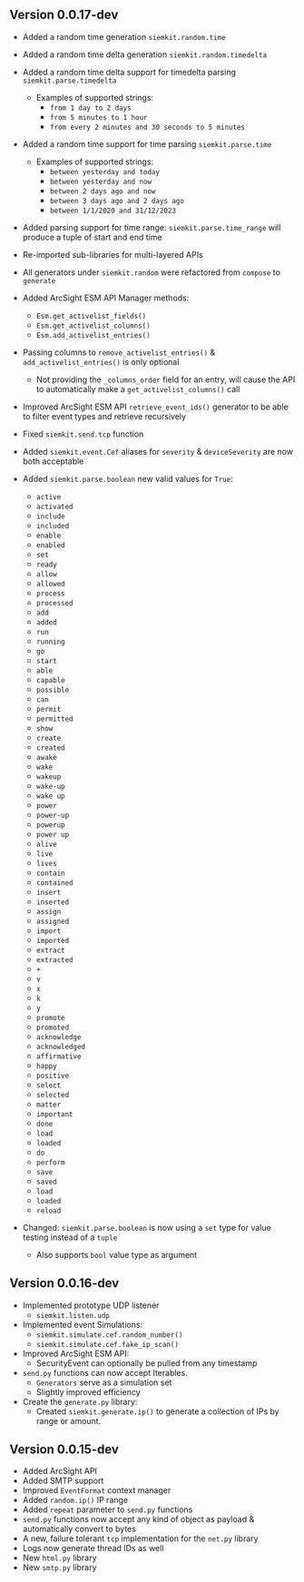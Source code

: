 ## Version 0.0.17-dev
* Added a random time generation `siemkit.random.time`
* Added a random time delta generation `siemkit.random.timedelta`
* Added a random time delta support for timedelta parsing `siemkit.parse.timedelta`
    - Examples of supported strings:
        - `from 1 day to 2 days`
        - `from 5 minutes to 1 hour`
        - `from every 2 minutes and 30 seconds to 5 minutes` 
* Added a random time support for time parsing `siemkit.parse.time`
    - Examples of supported strings:
        - `between yesterday and today`
        - `between yesterday and now`
        - `between 2 days ago and now`
        - `between 3 days ago and 2 days ago`
        - `between 1/1/2020 and 31/12/2023`
* Added parsing support for time range: `siemkit.parse.time_range` will produce a tuple of start and end time
* Re-imported sub-libraries for multi-layered APIs
* All generators under `siemkit.random` were refactored from `compose` to `generate`
* Added ArcSight ESM API Manager methods:
    - `Esm.get_activelist_fields()`
    - `Esm.get_activelist_columns()`
    - `Esm.add_activelist_entries()`
* Passing columns to `remove_activelist_entries()` & `add_activelist_entries()` is only optional
    - Not providing the `_columns_order` field for an entry, will cause the API to automatically make a `get_activelist_columns()` call
* Improved ArcSight ESM API `retrieve_event_ids()` generator to be able to filter event types and retrieve recursively
* Fixed `siemkit.send.tcp` function
* Added `siemkit.event.Cef` aliases for `severity` & `deviceSeverity` are now both acceptable
* Added `siemkit.parse.boolean` new valid values for `True`:
    - `active`
    - `activated`
    - `include`
    - `included`
    - `enable`
    - `enabled`
    - `set`
    - `ready`
    - `allow`
    - `allowed`
    - `process`
    - `processed`
    - `add`
    - `added`
    - `run`
    - `running`
    - `go`
    - `start`
    - `able`
    - `capable`
    - `possible`
    - `can`
    - `permit`
    - `permitted`
    - `show`
    - `create`
    - `created`
    - `awake`
    - `wake`
    - `wakeup`
    - `wake-up`
    - `wake up`
    - `power`
    - `power-up`
    - `powerup`
    - `power up`
    - `alive`
    - `live`
    - `lives`
    - `contain`
    - `contained`
    - `insert`
    - `inserted`
    - `assign`
    - `assigned`
    - `import`
    - `imported`
    - `extract`
    - `extracted`
    - `+`
    - `v`
    - `x`
    - `k`
    - `y`
    - `promote`
    - `promoted`
    - `acknowledge`
    - `acknowledged`
    - `affirmative`
    - `happy`
    - `positive`
    - `select`
    - `selected`
    - `matter`
    - `important`
    - `done`
    - `load`
    - `loaded`
    - `do`
    - `perform`
    - `save`
    - `saved`
    - `load`
    - `loaded`
    - `reload`

* Changed: `siemkit.parse.boolean` is now using a `set` type for value testing instead of a `tuple`
    - Also supports `bool` value type as argument

## Version 0.0.16-dev
* Implemented prototype UDP listener
    - `siemkit.listen.udp`
* Implemented event Simulations:
    - `siemkit.simulate.cef.random_number()`
    - `siemkit.simulate.cef.fake_ip_scan()`
* Improved ArcSight ESM API:
    - SecurityEvent can optionally be pulled from any timestamp
* `send.py` functions can now accept Iterables.
    - `Generators` serve as a simulation set
    - Slightly improved efficiency
* Create the `generate.py` library:
    - Created `siemkit.generate.ip()` to generate a collection of IPs by range or amount.

## Version 0.0.15-dev
* Added ArcSight API
* Added SMTP support
* Improved `EventFormat` context manager
* Added `random.ip()` IP range
* Added `repeat` parameter to `send.py` functions
* `send.py` functions now accept any kind of object as payload & automatically convert to bytes
* A new, failure tolerant `tcp` implementation for the `net.py` library
* Logs now generate thread IDs as well
* New `html.py` library
* New `smtp.py` library